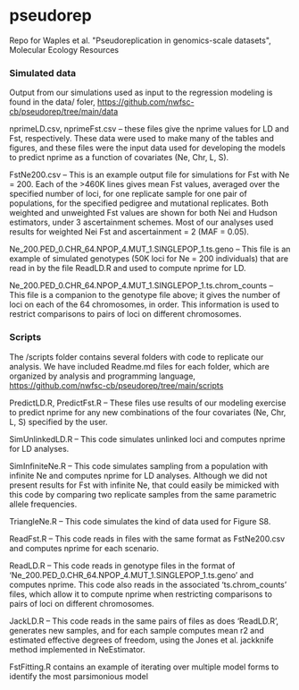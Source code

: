 # pseudorep
Repo for Waples et al. "Pseudoreplication in genomics-scale datasets", Molecular Ecology Resources


### Simulated data
Output from our simulations used as input to the regression modeling is found in the data/ foler, https://github.com/nwfsc-cb/pseudorep/tree/main/data

nprimeLD.csv, nprimeFst.csv – these files give the nprime values for LD and Fst, respectively.  These data were used to make many of the tables and figures, and these files were the input data used for developing the models to predict nprime as a function of covariates (Ne, Chr, L, S).

FstNe200.csv – This is an example output file for simulations for Fst with Ne = 200.  Each of the >460K lines gives mean Fst values, averaged over the specified number of loci, for one replicate sample for one pair of populations, for the specified pedigree and mutational replicates.  Both weighted and unweighted Fst values are shown for both Nei and Hudson estimators, under 3 ascertainment schemes.  Most of our analyses used results for weighted Nei Fst and ascertainment = 2 (MAF = 0.05).   

Ne_200.PED_0.CHR_64.NPOP_4.MUT_1.SINGLEPOP_1.ts.geno – This file is an example of simulated genotypes (50K loci for Ne = 200 individuals) that are read in by the file ReadLD.R and used to compute nprime for LD.

Ne_200.PED_0.CHR_64.NPOP_4.MUT_1.SINGLEPOP_1.ts.chrom_counts – This file is a companion to the genotype file above; it gives the number of loci on each of the 64 chromosomes, in order.  This information is used to restrict comparisons to pairs of loci on different chromosomes.


### Scripts 
The /scripts folder contains several folders with code to replicate our analysis. We have included Readme.md files for each folder, which are organized by analysis and programming language, https://github.com/nwfsc-cb/pseudorep/tree/main/scripts

PredictLD.R, PredictFst.R – These files use results of our modeling exercise to predict nprime for any new combinations of the four covariates (Ne, Chr, L, S) specified by the user.

SimUnlinkedLD.R – This code simulates unlinked loci and computes nprime for LD analyses.

SimInfiniteNe.R – This code simulates sampling from a population with infinite Ne and computes nprime for LD analyses.  Although we did not present results for Fst with infinite Ne, that could easily be mimicked with this code by comparing two replicate samples from the same parametric allele frequencies.

TriangleNe.R – This code simulates the kind of data used for Figure S8.

ReadFst.R – This code reads in files with the same format as FstNe200.csv and computes nprime for each scenario.

ReadLD.R – This code reads in genotype files in the format of ‘Ne_200.PED_0.CHR_64.NPOP_4.MUT_1.SINGLEPOP_1.ts.geno’ and computes nprime.  This code also reads in the associated ‘ts.chrom_counts’ files, which allow it to compute nprime when restricting comparisons to pairs of loci on different chromosomes.

JackLD.R – This code reads in the same pairs of files as does ‘ReadLD.R’, generates new samples, and for each sample computes mean r2 and estimated effective degrees of freedom, using the Jones et al. jackknife method implemented in NeEstimator.    

FstFitting.R contains an example of iterating over multiple model forms to identify the most parsimonious model

